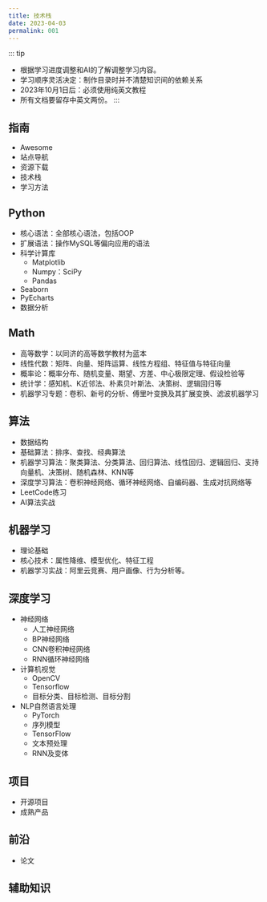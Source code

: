 ```yaml
---
title: 技术栈
date: 2023-04-03
permalink: 001
---
```

::: tip 
- 根据学习进度调整和AI的了解调整学习内容。
- 学习顺序灵活决定：制作目录时并不清楚知识间的依赖关系
- 2023年10月1日后：必须使用纯英文教程
- 所有文档要留存中英文两份。
:::
## 指南
- Awesome
- 站点导航
- 资源下载
- 技术栈
- 学习方法

## Python
- 核心语法：全部核心语法，包括OOP
- 扩展语法：操作MySQL等偏向应用的语法
- 科学计算库
    - Matplotlib
    - Numpy：SciPy
    - Pandas
- Seaborn
- PyEcharts
- 数据分析

## Math
- 高等数学：以同济的高等数学教材为蓝本
- 线性代数：矩阵、向量、矩阵运算、线性方程组、特征值与特征向量
- 概率论：概率分布、随机变量、期望、方差、中心极限定理、假设检验等
- 统计学：感知机、K近邻法、朴素贝叶斯法、决策树、逻辑回归等
- 机器学习专题：卷积、新号的分析、傅里叶变换及其扩展变换、滤波机器学习

## 算法
- 数据结构
- 基础算法：排序、查找、经典算法
- 机器学习算法：聚类算法、分类算法、回归算法、线性回归、逻辑回归、支持向量机、决策树、随机森林、KNN等
- 深度学习算法：卷积神经网络、循环神经网络、自编码器、生成对抗网络等
- LeetCode练习
- AI算法实战

## 机器学习
- 理论基础
- 核心技术：属性降维、模型优化、特征工程
- 机器学习实战：阿里云竞赛、用户画像、行为分析等。


## 深度学习
- 神经网络
   - 人工神经网络
   - BP神经网络
   - CNN卷积神经网络
   - RNN循环神经网络 
- 计算机视觉
    - OpenCV
    - Tensorflow
    - 目标分类、目标检测、目标分割
- NLP自然语言处理
    - PyTorch
    - 序列模型
    - TensorFlow
    - 文本预处理
    - RNN及变体

## 项目
- 开源项目
- 成熟产品

## 前沿
- 论文

## 辅助知识